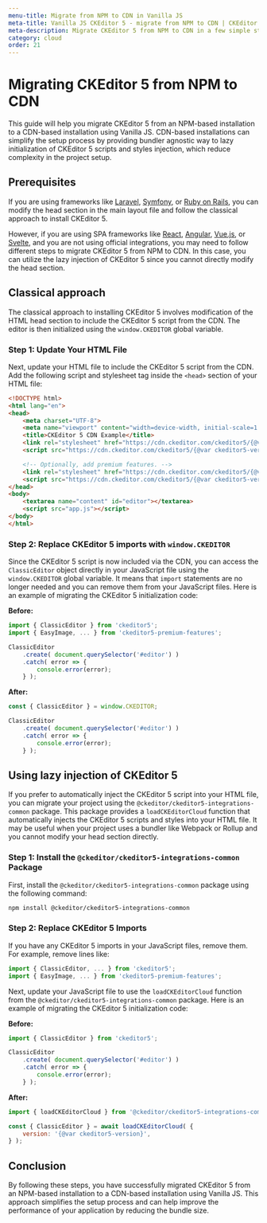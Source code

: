 ```yaml
---
menu-title: Migrate from NPM to CDN in Vanilla JS
meta-title: Vanilla JS CKEditor 5 - migrate from NPM to CDN | CKEditor 5 documentation
meta-description: Migrate CKEditor 5 from NPM to CDN in a few simple steps. Learn how to install CKEditor 5 in your project using the CDN.
category: cloud
order: 21
---
```


# Migrating CKEditor&nbsp;5 from NPM to CDN

This guide will help you migrate CKEditor 5 from an NPM-based installation to a CDN-based installation using Vanilla JS. CDN-based installations can simplify the setup process by providing bundler agnostic way to lazy initialization of CKEditor&nbsp;5 scripts and styles injection, which reduce complexity in the project setup.

## Prerequisites

If you are using frameworks like [Laravel](https://laravel.com/), [Symfony](https://symfony.com/), or [Ruby on Rails](https://rubyonrails.org/), you can modify the head section in the main layout file and follow the classical approach to install CKEditor&nbsp;5.

However, if you are using SPA frameworks like [React](https://reactjs.org/), [Angular](https://angular.io/), [Vue.js](https://vuejs.org/), or [Svelte](https://svelte.dev/), and you are not using official integrations, you may need to follow different steps to migrate CKEditor&nbsp;5 from NPM to CDN. In this case, you can utilize the lazy injection of CKEditor&nbsp;5 since you cannot directly modify the head section.

## Classical approach

The classical approach to installing CKEditor&nbsp;5 involves modification of the HTML head section to include the CKEditor&nbsp;5 script from the CDN. The editor is then initialized using the `window.CKEDITOR` global variable.

### Step 1: Update Your HTML File

Next, update your HTML file to include the CKEditor&nbsp;5 script from the CDN. Add the following script and stylesheet tag inside the `<head>` section of your HTML file:

```html
<!DOCTYPE html>
<html lang="en">
<head>
    <meta charset="UTF-8">
    <meta name="viewport" content="width=device-width, initial-scale=1.0">
    <title>CKEditor 5 CDN Example</title>
	<link rel="stylesheet" href="https://cdn.ckeditor.com/ckeditor5/{@var ckeditor5-version}/ckeditor5.css">
    <script src="https://cdn.ckeditor.com/ckeditor5/{@var ckeditor5-version}/ckeditor5.js"></script>

	<!-- Optionally, add premium features. -->
	<link rel="stylesheet" href="https://cdn.ckeditor.com/ckeditor5/{@var ckeditor5-version}/ckeditor5-premium-features.css">
	<script src="https://cdn.ckeditor.com/ckeditor5/{@var ckeditor5-version}/ckeditor5-premium-features.js"></script>
</head>
<body>
    <textarea name="content" id="editor"></textarea>
    <script src="app.js"></script>
</body>
</html>
```

### Step 2: Replace CKEditor&nbsp;5 imports with `window.CKEDITOR`

Since the CKEditor&nbsp;5 script is now included via the CDN, you can access the `ClassicEditor` object directly in your JavaScript file using the `window.CKEDITOR` global variable. It means that `import` statements are no longer needed and you can remove them from your JavaScript files. Here is an example of migrating the CKEditor&nbsp;5 initialization code:

**Before:**

```javascript
import { ClassicEditor } from 'ckeditor5';
import { EasyImage, ... } from 'ckeditor5-premium-features';

ClassicEditor
	.create( document.querySelector('#editor') )
	.catch( error => {
		console.error(error);
	} );
```

**After:**

```javascript
const { ClassicEditor } = window.CKEDITOR;

ClassicEditor
	.create( document.querySelector('#editor') )
	.catch( error => {
		console.error(error);
	} );
```

## Using lazy injection of CKEditor&nbsp;5

If you prefer to automatically inject the CKEditor&nbsp;5 script into your HTML file, you can migrate your project using the `@ckeditor/ckeditor5-integrations-common` package. This package provides a `loadCKEditorCloud` function that automatically injects the CKEditor 5 scripts and styles into your HTML file. It may be useful when your project uses a bundler like Webpack or Rollup and you cannot modify your head section directly.

### Step 1: Install the `@ckeditor/ckeditor5-integrations-common` Package

First, install the `@ckeditor/ckeditor5-integrations-common` package using the following command:

```bash
npm install @ckeditor/ckeditor5-integrations-common
```

### Step 2: Replace CKEditor&nbsp;5 Imports

If you have any CKEditor 5 imports in your JavaScript files, remove them. For example, remove lines like:

```javascript
import { ClassicEditor, ... } from 'ckeditor5';
import { EasyImage, ... } from 'ckeditor5-premium-features';
```

Next, update your JavaScript file to use the `loadCKEditorCloud` function from the `@ckeditor/ckeditor5-integrations-common` package. Here is an example of migrating the CKEditor&nbsp;5 initialization code:

**Before:**

```javascript
import { ClassicEditor } from 'ckeditor5';

ClassicEditor
	.create( document.querySelector('#editor') )
	.catch( error => {
		console.error(error);
	} );
```

**After:**

```javascript
import { loadCKEditorCloud } from '@ckeditor/ckeditor5-integrations-common';

const { ClassicEditor } = await loadCKEditorCloud( {
	version: '{@var ckeditor5-version}',
} );
```

## Conclusion

By following these steps, you have successfully migrated CKEditor&nbsp;5 from an NPM-based installation to a CDN-based installation using Vanilla JS. This approach simplifies the setup process and can help improve the performance of your application by reducing the bundle size.
